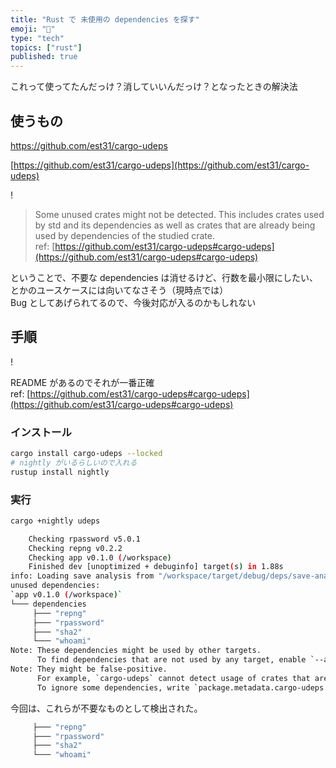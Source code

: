 ```yaml
---
title: "Rust で 未使用の dependencies を探す"
emoji: "🦀"
type: "tech"
topics: ["rust"]
published: true
---
```


これって使ってたんだっけ？消していいんだっけ？となったときの解決法

## 使うもの

https://github.com/est31/cargo-udeps

[https://github.com/est31/cargo-udeps](https://github.com/est31/cargo-udeps)

!

> Some unused crates might not be detected. This includes crates used by std and its dependencies as well as crates that are already being used by dependencies of the studied crate.  
> ref: [https://github.com/est31/cargo-udeps#cargo-udeps](https://github.com/est31/cargo-udeps#cargo-udeps)

ということで、不要な dependencies は消せるけど、行数を最小限にしたい、とかのユースケースには向いてなさそう（現時点では）  
Bug としてあげられてるので、今後対応が入るのかもしれない

## 手順

!

README があるのでそれが一番正確  
ref: [https://github.com/est31/cargo-udeps#cargo-udeps](https://github.com/est31/cargo-udeps#cargo-udeps)

### インストール

```bash
cargo install cargo-udeps --locked
# nightly がいるらしいので入れる
rustup install nightly
```

### 実行

```bash
cargo +nightly udeps
```

```bash
    Checking rpassword v5.0.1
    Checking repng v0.2.2
    Checking app v0.1.0 (/workspace)
    Finished dev [unoptimized + debuginfo] target(s) in 1.88s
info: Loading save analysis from "/workspace/target/debug/deps/save-analysis/app-0c8c08d5e5865373.json"
unused dependencies:
`app v0.1.0 (/workspace)`
└─── dependencies
     ├─── "repng"
     ├─── "rpassword"
     ├─── "sha2"
     └─── "whoami"
Note: These dependencies might be used by other targets.
      To find dependencies that are not used by any target, enable `--all-targets`.
Note: They might be false-positive.
      For example, `cargo-udeps` cannot detect usage of crates that are only used in doc-tests.
      To ignore some dependencies, write `package.metadata.cargo-udeps.ignore` in Cargo.toml.
```

今回は、これらが不要なものとして検出された。

```bash
     ├─── "repng"
     ├─── "rpassword"
     ├─── "sha2"
     └─── "whoami"
```